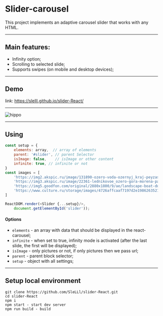 
# Slider-carousel

This project implements an adaptive carousel slider that works with any HTML.
 ____________________________________________________________________________

## Main features:
* Infinity option;
* Scrolling to selected slide;
* Supports swipes (on mobile and desktop devices);
 ____________________________________________________________________________

## Demo

link: https://slelll.github.io/slider-React/
  ____________________________________________________________________________

![hippo](https://s8.gifyu.com/images/ezgif.com-crop4686abe735e37961.gif)

  ____________________________________________________________________________
## Using
```js
const setup = {
    elements: array,  // array of elements
    parent: '#slider', // parent Selector
    isImage: false,    // isImage or other content
    infinite: true, // infinite or not
}
const images = [
    'https://img2.akspic.ru/image/131890-ozero-voda-ozernyj_kraj-peyzash-prirodnyj_landshaft-2880x1800.jpg',
    'https://img3.akspic.ru/image/22361-lednikovoe_ozero-gora-morena-park-voda-2560x1600.jpg',
    'https://img5.goodfon.com/original/2880x1800/9/ae/landscape-boat-dock-shore-reflection-autumn-autumn-colors-tr.jpg',
    'https://www.culture.ru/storage/images/4726affcaaf7197d2e1986263521efa3/91f1fa95d8a9f7991060dcde6df23344.jpeg'
]

ReactDOM.render(<Slider {...setup}/>,
    document.getElementById('slider'));
```
#### Options
* `elements` - an array with data that should be displayed in the react-carousel;
* `infinite` - when set to true, infinity mode is activated (after the last slide, the first will be displayed);
* `isImage` - only pictures or not, if only pictures then we pass url;
* `parent` - parent block selector;
* `setup` - object with all settings;

 ____________________________________________________________________________

## Setup local environment
  ```
 git clone https://github.com/SleLLl/slider-React.git
 cd slider-React
 npm i 
 npm start - start dev server 
 npm run build - build
  ```

  
